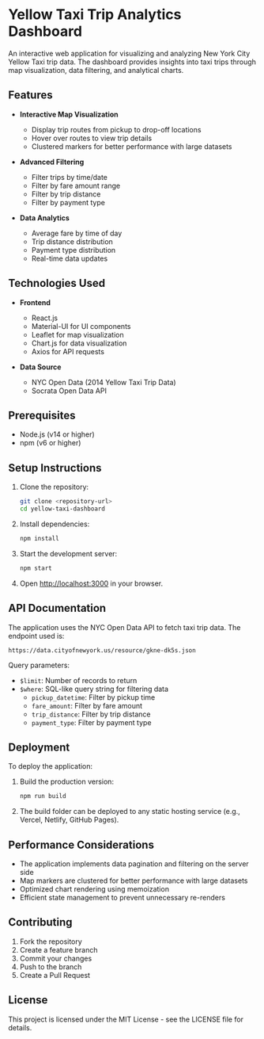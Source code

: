 # Yellow Taxi Trip Analytics Dashboard

An interactive web application for visualizing and analyzing New York City Yellow Taxi trip data. The dashboard provides insights into taxi trips through map visualization, data filtering, and analytical charts.

## Features

- **Interactive Map Visualization**

  - Display trip routes from pickup to drop-off locations
  - Hover over routes to view trip details
  - Clustered markers for better performance with large datasets

- **Advanced Filtering**

  - Filter trips by time/date
  - Filter by fare amount range
  - Filter by trip distance
  - Filter by payment type

- **Data Analytics**
  - Average fare by time of day
  - Trip distance distribution
  - Payment type distribution
  - Real-time data updates

## Technologies Used

- **Frontend**

  - React.js
  - Material-UI for UI components
  - Leaflet for map visualization
  - Chart.js for data visualization
  - Axios for API requests

- **Data Source**
  - NYC Open Data (2014 Yellow Taxi Trip Data)
  - Socrata Open Data API

## Prerequisites

- Node.js (v14 or higher)
- npm (v6 or higher)

## Setup Instructions

1. Clone the repository:

   ```bash
   git clone <repository-url>
   cd yellow-taxi-dashboard
   ```

2. Install dependencies:

   ```bash
   npm install
   ```

3. Start the development server:

   ```bash
   npm start
   ```

4. Open [http://localhost:3000](http://localhost:3000) in your browser.

## API Documentation

The application uses the NYC Open Data API to fetch taxi trip data. The endpoint used is:

```
https://data.cityofnewyork.us/resource/gkne-dk5s.json
```

Query parameters:

- `$limit`: Number of records to return
- `$where`: SQL-like query string for filtering data
  - `pickup_datetime`: Filter by pickup time
  - `fare_amount`: Filter by fare amount
  - `trip_distance`: Filter by trip distance
  - `payment_type`: Filter by payment type

## Deployment

To deploy the application:

1. Build the production version:

   ```bash
   npm run build
   ```

2. The build folder can be deployed to any static hosting service (e.g., Vercel, Netlify, GitHub Pages).

## Performance Considerations

- The application implements data pagination and filtering on the server side
- Map markers are clustered for better performance with large datasets
- Optimized chart rendering using memoization
- Efficient state management to prevent unnecessary re-renders

## Contributing

1. Fork the repository
2. Create a feature branch
3. Commit your changes
4. Push to the branch
5. Create a Pull Request

## License

This project is licensed under the MIT License - see the LICENSE file for details.
